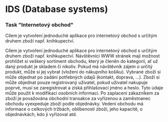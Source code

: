 # IDS (Database systems)

### Task "Internetový obchod"
Cílem je vytvoření jednoduché aplikace pro internetový obchod s určitým druhem zboží např. knihkupectví. 

Cílem je vytvoření jednoduché aplikace pro internetový obchod s určitým druhem zboží např. knihkupectví. Návštěvníci WWW stránek mají možnost prohlížet si veškerý sortiment obchodu, který je členěn do kategorií, ať už daný produkt je skladem či nikoliv. Pokud má návštěvník zájem o určitý produkt, může si jej vybrat (vložení do nákupního košíku). Vybrané zboží si může objednat po zadání potřebných údajů (kontakt, doprava, ...). Zboží si může objednat pouze registrovaný uživatel, pokud uživatel nakupuje poprvé, musí se zaregistrovat a získá přihlašovací jméno a heslo. Tyto údaje může použit k modifikaci osobních informací. Po zaplacení zákazníkem za zboží je považována obchodní transakce za vyřízenou a zaměstnanec obchodu vyexpeduje zboží podle objednávky. Vedení obchodu má informace o celkových tržbách, oblíbenosti zboží, jeho kapacitě, o objednávkách, kdo ji vyřizoval atd.
